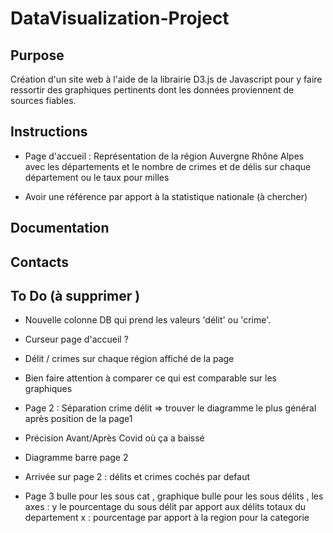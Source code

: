 # DataVisualization-Project

## Purpose

Création d'un site web à l'aide de la librairie D3.js de Javascript pour y faire ressortir des graphiques pertinents dont les données proviennent de sources fiables.

## Instructions

- Page d'accueil : 
Représentation de la région Auvergne Rhône Alpes avec les départements et le nombre de crimes et de délis sur chaque département ou le taux pour milles 

- Avoir une référence par apport à la statistique nationale (à chercher)

## Documentation

## Contacts

## To Do (à supprimer )

- Nouvelle colonne DB qui prend les valeurs 'délit' ou 'crime'.
- Curseur page d'accueil ? 
- Délit / crimes sur chaque région affiché de la page 

- Bien faire attention à comparer ce qui est comparable sur les graphiques
- Page 2 : Séparation crime délit => trouver le diagramme le plus général après position de la page1 
- Précision Avant/Après Covid où ça a baissé 
- Diagramme barre page 2 
- Arrivée sur page 2 : délits et crimes cochés par defaut
- Page 3 bulle pour les sous cat , graphique bulle  pour les sous délits , les axes :  y le pourcentage du sous délit par apport aux délits totaux du departement  x : pourcentage par apport à la region pour la categorie  